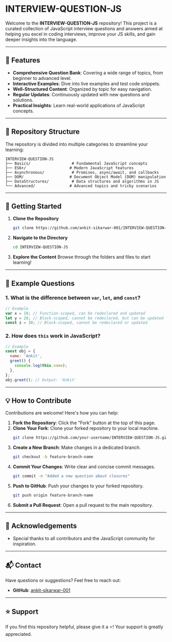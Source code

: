 # INTERVIEW-QUESTION-JS

Welcome to the **INTERVIEW-QUESTION-JS** repository! This project is a curated collection of JavaScript interview questions and answers aimed at helping you excel in coding interviews, improve your JS skills, and gain deeper insights into the language.

---

## 🌟 Features

- **Comprehensive Question Bank**: Covering a wide range of topics, from beginner to advanced level.
- **Interactive Examples**: Dive into live examples and test code snippets.
- **Well-Structured Content**: Organized by topic for easy navigation.
- **Regular Updates**: Continuously updated with new questions and solutions.
- **Practical Insights**: Learn real-world applications of JavaScript concepts.

---

## 📂 Repository Structure

The repository is divided into multiple categories to streamline your learning:

```
INTERVIEW-QUESTION-JS
├── Basics/                  # Fundamental JavaScript concepts
├── ES6+/                   # Modern JavaScript features
├── Asynchronous/            # Promises, async/await, and callbacks
├── DOM/                    # Document Object Model (DOM) manipulation
├── DataStructures/          # Data structures and algorithms in JS
└── Advanced/               # Advanced topics and tricky scenarios
```

---

## 🚀 Getting Started

1. **Clone the Repository**
   ```bash
   git clone https://github.com/ankit-sikarwar-001/INTERVIEW-QUESTION-JS.git
   ```
2. **Navigate to the Directory**
   ```bash
   cd INTERVIEW-QUESTION-JS
   ```
3. **Explore the Content**
   Browse through the folders and files to start learning!

---

## 📝 Example Questions

### 1. What is the difference between `var`, `let`, and `const`?
```javascript
// Example
var x = 10; // Function-scoped, can be redeclared and updated
let y = 20; // Block-scoped, cannot be redeclared, but can be updated
const z = 30; // Block-scoped, cannot be redeclared or updated
```

### 2. How does `this` work in JavaScript?
```javascript
// Example
const obj = {
  name: 'Ankit',
  greet() {
    console.log(this.name);
  },
};
obj.greet(); // Output: 'Ankit'
```

---

## 💡 How to Contribute

Contributions are welcome! Here's how you can help:

1. **Fork the Repository**: Click the "Fork" button at the top of this page.
2. **Clone Your Fork**: Clone your forked repository to your local machine.
   ```bash
   git clone https://github.com/your-username/INTERVIEW-QUESTION-JS.git
   ```
3. **Create a New Branch**: Make changes in a dedicated branch.
   ```bash
   git checkout -b feature-branch-name
   ```
4. **Commit Your Changes**: Write clear and concise commit messages.
   ```bash
   git commit -m "Added a new question about closures"
   ```
5. **Push to GitHub**: Push your changes to your forked repository.
   ```bash
   git push origin feature-branch-name
   ```
6. **Submit a Pull Request**: Open a pull request to the main repository.

---

## 🤝 Acknowledgements

- Special thanks to all contributors and the JavaScript community for inspiration.

---

## 📬 Contact

Have questions or suggestions? Feel free to reach out:
- **GitHub**: [ankit-sikarwar-001](https://github.com/ankit-sikarwar-001)

---

## ⭐ Support

If you find this repository helpful, please give it a ⭐! Your support is greatly appreciated.

